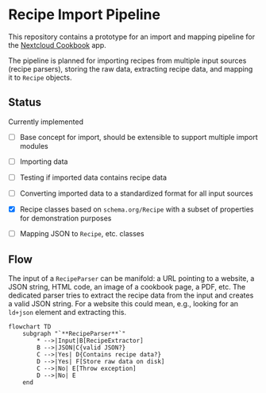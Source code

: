 # Recipe Import Pipeline

This repository contains a prototype for an import and mapping pipeline for the [Nextcloud Cookbook](https://github.com/nextcloud/cookbook/) app.

The pipeline is planned for importing recipes from multiple input sources (recipe parsers), storing the raw data, extracting recipe data, and mapping it to `Recipe` objects.

## Status

Currently implemented

- [ ] Base concept for import, should be extensible to support multiple import modules
- [ ] Importing data
- [ ] Testing if imported data contains recipe data
- [ ] Converting imported data to a standardized format for all input sources
- [x] Recipe classes based on `schema.org/Recipe` with a subset of properties for demonstration purposes
- [ ] Mapping JSON to `Recipe`, etc. classes


## Flow

The input of a `RecipeParser` can be manifold: a URL pointing to a website, a JSON string, HTML code, an image of a cookbook page, a PDF, etc. The dedicated parser tries to extract the recipe data from the input and creates a valid JSON string. For a website this could mean, e.g., looking for an `ld+json` element and extracting this. 

```mermaid
flowchart TD
    subgraph "`**RecipeParser**`"
        * -->|Input|B[RecipeExtractor]
        B -->|JSON|C{valid JSON?}
        C -->|Yes| D{Contains recipe data?}
        D -->|Yes| F[Store raw data on disk]
        C -->|No| E[Throw exception]
        D -->|No| E
    end
```